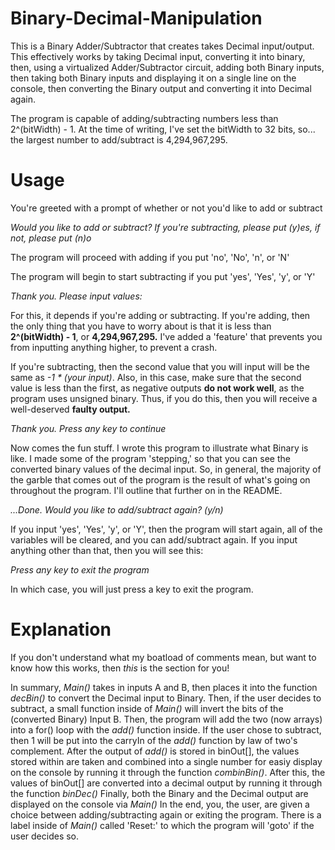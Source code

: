 # Binary-Decimal-Manipulation
This is a Binary Adder/Subtractor that creates takes Decimal input/output. This effectively works by taking Decimal input, converting it into binary, then, using a virtualized Adder/Subtractor circuit, adding both Binary inputs, then taking both Binary inputs and displaying it on a single line on the console, then converting the Binary output and converting it into Decimal again.

The program is capable of adding/subtracting numbers less than 2^(bitWidth) - 1. At the time of writing, I've set the bitWidth to 32 bits, so... the largest number to add/subtract is 4,294,967,295.

<h1>Usage</h1>
<p>You're greeted with a prompt of whether or not you'd like to add or subtract</p>
<p><i>Would you like to add or subtract? If you're subtracting, please put (y)es, if not, please put (n)o</i></p>
<p>The program will proceed with adding if you put 'no', 'No', 'n', or 'N'</p>
<p>The program will begin to start subtracting if you put 'yes', 'Yes', 'y', or 'Y'</p>
<p><i>Thank you. Please input values:</i></p>
<p>For this, it depends if you're adding or subtracting. If you're adding, then the only thing that you have to worry about is that it is less than <b>2^(bitWidth) - 1</b>, or <b>4,294,967,295.</b> I've added a 'feature' that prevents you from inputting anything higher, to prevent a crash.</p>
<p>If you're subtracting, then the second value that you will input will be the same as <i>-1 * (your input)</i>. Also, in this case, make sure that the second value is less than the first, as negative outputs <b>do not work well</b>, as the program uses unsigned binary. Thus, if you do this, then you will receive a well-deserved <b>faulty output.</b></p>
<p><i>Thank you. Press any key to continue</i></p>
<p>Now comes the fun stuff. I wrote this program to illustrate what Binary is like. I made some of the program 'stepping,' so that you can see the converted binary values of the decimal input. So, in general, the majority of the garble that comes out of the program is the result of what's going on throughout the program. I'll outline that further on in the README.</p>
<p><i>...Done. Would you like to add/subtract again? (y/n)</i></p>
<p>If you input 'yes', 'Yes', 'y', or 'Y', then the program will start again, all of the variables will be cleared, and you can add/subtract again. If you input anything other than that, then you will see this:</p>
<p><i>Press any key to exit the program</i></p>
<p>In which case, you will just press a key to exit the program.</p>

<h1>Explanation</h1>
<p>If you don't understand what my boatload of comments mean, but want to know how this works, then <em>this</em> is the section for you!</p>
<p>In summary, <i>Main()</i> takes in inputs A and B, then places it into the function <i>decBin()</i> to convert the Decimal input to Binary. Then, if the user decides to subtract, a small function inside of <i>Main()</i> will invert the bits of the (converted Binary) Input B. Then, the program will add the two (now arrays) into a for() loop with the <i>add()</i> function inside. If the user chose to subtract, then 1 will be put into the carryIn of the <i>add()</i> function by law of two's complement. After the output of <i>add()</i> is stored in binOut[], the values stored within are taken and combined into a single number for easiy display on the console by running it through the function <i>combinBin()</i>. After this, the values of binOut[] are converted into a decimal output by running it through the function <i>binDec()</i> Finally, both the Binary and the Decimal output are displayed on the console via <i>Main()</i> In the end, you, the user, are given a choice between adding/subtracting again or exiting the program. There is a label inside of <i>Main()</i> called 'Reset:' to which the program will 'goto' if the user decides so.</p>
<!--<h3>How <i>decBin()</i> Works</h3>
<p></p>-->
